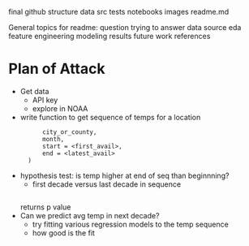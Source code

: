 final github structure
  data
  src
  tests
  notebooks
  images
  readme.md

General topics for readme:
  question trying to answer
  data source
  eda
  feature engineering
  modeling
  results
  future work
  references


# Plan of Attack
* Get data
  - API key
  - explore in NOAA
* write function to get sequence of temps for a location
    ``` get_temp_seq(
          city_or_county,
          month,
          start = <first_avail>,
          end = <latest_avail>
      )
    ```
* hypothesis test: is temp higher at end of seq than beginnning?
  - first decade versus last decade in sequence
  ``` prob_temp(temp_seq)
  ```
  returns p value
* Can we predict avg temp in next decade?
  - try fitting various regression models to the temp sequence
  - how good is the fit
